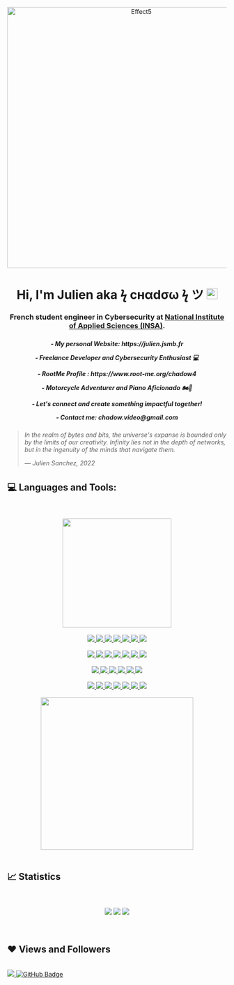 <p align="center">
  <img width="600px"  align="center" src="https://zupimages.net/up/22/36/6z0k.png" alt="Effect5">
</p>

<h1 align="center">Hi, I'm Julien aka ϟ cнαdσω ϟ ツ <img  width="25px" src="https://camo.githubusercontent.com/e8e7b06ecf583bc040eb60e44eb5b8e0ecc5421320a92929ce21522dbc34c891/68747470733a2f2f6d656469612e67697068792e636f6d2f6d656469612f6876524a434c467a6361737252346961377a2f67697068792e676966"></h1>
<h3 align="center">French student engineer in Cybersecurity at <a href="https://www.groupe-insa.fr/">National Institute of Applied Sciences (INSA)</a>. <h3>

<h5 align="center">
     <p> - My personal Website: https://julien.jsmb.fr</p> 
     <p> - Freelance Developer and Cybersecurity Enthusiast 💻</p>
      <p> -  RootMe Profile : https://www.root-me.org/chadow4 </p>
     <p> - Motorcycle Adventurer and Piano Aficionado 🏍️🎹</p>
     <p> - Let's connect and create something impactful together!</p>
     <p> - Contact me: chadow.video@gmail.com </p>
</h5>

 <h6> <blockquote>
     <p>In the realm of bytes and bits, the universe's expanse is bounded only by the limits of our creativity. Infinity lies not in the depth of networks, but in the ingenuity of the minds that navigate them.</p>
      <footer>— Julien Sanchez, 2022</footer>
    </blockquote></p></h6>

  
  
## 💻 Languages and Tools:

<br>
<br>

<div align="center"> 
    <img width="250px" src="https://media0.giphy.com/media/v1.Y2lkPTc5MGI3NjExZTJlZDRhZTE4NGJhYjRkZGYyM2MyZTIwMTkxNzcyZjc3ODJmZTMxMyZlcD12MV9pbnRlcm5hbF9naWZzX2dpZklkJmN0PWc/qgQUggAC3Pfv687qPC/giphy.gif"/> <br><br>
    <a href="https://www.w3.org/html/" target="_blank"> <img src="https://img.shields.io/badge/html5-%23E34F26.svg?style=for-the-badge&logo=html5&logoColor=white"/> </a> 
    <a href="https://www.w3schools.com/css/" target="_blank"> <img src="https://img.shields.io/badge/css3-%231572B6.svg?style=for-the-badge&logo=css3&logoColor=white"/> </a> 
    <a href="https://sass-lang.com/" target="_blank"> <img src="https://img.shields.io/badge/SASS-hotpink.svg?style=for-the-badge&logo=SASS&logoColor=white"/> </a> 
    <a href="https://getbootstrap.com" target="_blank"> <img src="https://img.shields.io/badge/bootstrap-%23563D7C.svg?style=for-the-badge&logo=bootstrap&logoColor=white"/> </a> 
    <a href="https://tailwindcss.com" target="_blank"> <img src="https://img.shields.io/badge/tailwindcss-%2338B2AC.svg?style=for-the-badge&logo=tailwind-css&logoColor=white"/> </a> 
    <a href="https://developer.mozilla.org/en-US/docs/Web/JavaScript" target="_blank"> <img src="https://img.shields.io/badge/javascript-%23323330.svg?style=for-the-badge&logo=javascript&logoColor=%23F7DF1E" </a>
    <a href="https://www.typescriptlang.org/" target="_blank"> <img src="https://img.shields.io/badge/typescript-%23007ACC.svg?style=for-the-badge&logo=typescript&logoColor=white" </a>  <br><br>
    <a href="https://nodejs.org/en" target="_blank"> <img src="https://img.shields.io/badge/node.js-6DA55F?style=for-the-badge&logo=node.js&logoColor=white"/> </a>
    <a href="https://expressjs.com/fr/" target="_blank"> <img src="https://img.shields.io/badge/express.js-%23404d59.svg?style=for-the-badge&logo=express&logoColor=%2361DAFB"/> </a> 
    <a href="https://nestjs.com/" target="_blank"> <img src="https://img.shields.io/badge/nestjs-%23E0234E.svg?style=for-the-badge&logo=nestjs&logoColor=white"/> </a> 
    <a href="https://angular.dev/" target="_blank"> <img src="https://img.shields.io/badge/angular-%23DD0031.svg?style=for-the-badge&logo=angular&logoColor=white"/> </a> 
    <a href="https://react.dev/" target="_blank"> <img src="https://img.shields.io/badge/react-%2320232a.svg?style=for-the-badge&logo=react&logoColor=%2361DAFB"/> </a> 
    <a href="https://www.php.net/" target="_blank"> <img src="https://img.shields.io/badge/php-%23777BB4.svg?style=for-the-badge&logo=php&logoColor=white"/> </a>
    <a href="https://symfony.com/" target="_blank"> <img src="https://img.shields.io/badge/symfony-%23000000.svg?style=for-the-badge&logo=symfony&logoColor=white"/> </a> <br><br>
    <a href="https://www.java.com" target="_blank"> <img src="https://img.shields.io/badge/java-%23ED8B00.svg?style=for-the-badge&logo=openjdk&logoColor=white"/> </a>
    <a href="https://spring.io/" target="_blank"> <img src="https://img.shields.io/badge/spring-%236DB33F.svg?style=for-the-badge&logo=spring&logoColor=white"/> </a>
    <a href="https://www.python.org" target="_blank"> <img src="https://img.shields.io/badge/python-3670A0?style=for-the-badge&logo=python&logoColor=ffdd54"/> </a>
    <a href="https://www.mysql.com/" target="_blank"> <img src="https://img.shields.io/badge/mysql-%2300f.svg?style=for-the-badge&logo=mysql&logoColor=white"/> </a> 
    <a href="https://www.mongodb.com/fr-fr" target="_blank"> <img src="https://img.shields.io/badge/MongoDB-%234ea94b.svg?style=for-the-badge&logo=mongodb&logoColor=white"/> </a> 
    <a href="https://devdocs.io/c/" target="_blank"> <img src="https://img.shields.io/badge/c-%2300599C.svg?style=for-the-badge&logo=c&logoColor=white"/> </a>  <br><br>
    <a href="https://learn.microsoft.com/fr-fr/dotnet/csharp/" target="_blank"> <img src="https://img.shields.io/badge/c%23-%23239120.svg?style=for-the-badge&logo=c-sharp&logoColor=white"/> </a>
    <a href="https://unity.com/fr" target="_blank"> <img src="https://img.shields.io/badge/unity-%23000000.svg?style=for-the-badge&logo=unity&logoColor=white"/> </a>
    <a href="https://www.linux.org/" target="_blank"> <img src="https://img.shields.io/badge/Linux-FCC624?style=for-the-badge&logo=linux&logoColor=black"/> </a>
    <a href="https://www.debian.org/index.fr.html" target="_blank"> <img src="https://img.shields.io/badge/Debian-D70A53?style=for-the-badge&logo=debian&logoColor=white"/> </a>
    <a href="https://fedoraproject.org/" target="_blank"> <img src="https://img.shields.io/badge/Fedora-294172?style=for-the-badge&logo=fedora&logoColor=white"/> </a>
    <a href="https://www.kali.org/" target="_blank"> <img src="https://img.shields.io/badge/Kali-268BEE?style=for-the-badge&logo=kalilinux&logoColor=white"/> </a>
    <a href="https://www.docker.com/" target="_blank"> <img src="https://img.shields.io/badge/docker-%230db7ed.svg?style=for-the-badge&logo=docker&logoColor=white"/> </a> <br><br>
    <img width="350px" src="https://miro.medium.com/v2/resize:fit:1400/0*ijEA6ocv7g-ggbTZ.gif"/>

     
    

<br>
<br>


</div>
  

## 📈 Statistics
      
   <br>
    <br>
  <div align="center">
   <img src="https://github-readme-stats.vercel.app/api/top-langs/?username=chadow4&theme=dark&hide_border=false&include_all_commits=true&count_private=false&layout=compact"/>
    <img src="https://github-readme-stats.vercel.app/api?username=chadow4&theme=dark&hide_border=false&include_all_commits=true&count_private=false"/>
   <img src="https://github-readme-streak-stats.herokuapp.com/?user=chadow4&theme=dark&hide_border=false"/>
    
  </div>
  <br>
  <br>
      
## ❤ Views and Followers
      
  <br>
<a href="https://github.com/Meghna-DAS/github-profile-views-counter">
    <img src="https://komarev.com/ghpvc/?username=chadow4">
</a>
<a href="https://github.com/chadow4?tab=followers"><img src="https://img.shields.io/github/followers/chadow4?label=Followers&style=social" alt="GitHub Badge"></a>
<br>
